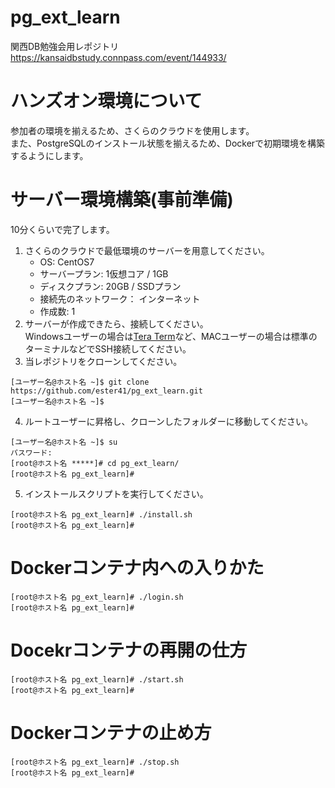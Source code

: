 # pg_ext_learn
関西DB勉強会用レポジトリ  
https://kansaidbstudy.connpass.com/event/144933/

# ハンズオン環境について
参加者の環境を揃えるため、さくらのクラウドを使用します。  
また、PostgreSQLのインストール状態を揃えるため、Dockerで初期環境を構築するようにします。

# サーバー環境構築(事前準備)
10分くらいで完了します。

1. さくらのクラウドで最低環境のサーバーを用意してください。  
    - OS: CentOS7
    - サーバープラン: 1仮想コア / 1GB
    - ディスクプラン: 20GB / SSDプラン
    - 接続先のネットワーク： インターネット
    - 作成数: 1
2. サーバーが作成できたら、接続してください。  
Windowsユーザーの場合は[Tera Term](https://ja.osdn.net/projects/ttssh2/)など、MACユーザーの場合は標準のターミナルなどでSSH接続してください。
3. 当レポジトリをクローンしてください。
```terminal
[ユーザー名@ホスト名 ~]$ git clone https://github.com/ester41/pg_ext_learn.git
[ユーザー名@ホスト名 ~]$ 
```
4. ルートユーザーに昇格し、クローンしたフォルダーに移動してください。
```terminal
[ユーザー名@ホスト名 ~]$ su
パスワード:
[root@ホスト名 *****]# cd pg_ext_learn/
[root@ホスト名 pg_ext_learn]# 
```
5. インストールスクリプトを実行してください。
```terminal
[root@ホスト名 pg_ext_learn]# ./install.sh
[root@ホスト名 pg_ext_learn]# 
```

# Dockerコンテナ内への入りかた
```terminal
[root@ホスト名 pg_ext_learn]# ./login.sh
[root@ホスト名 pg_ext_learn]# 
```

# Docekrコンテナの再開の仕方
```terminal
[root@ホスト名 pg_ext_learn]# ./start.sh
[root@ホスト名 pg_ext_learn]# 
```

# Dockerコンテナの止め方
```terminal
[root@ホスト名 pg_ext_learn]# ./stop.sh
[root@ホスト名 pg_ext_learn]# 
```
